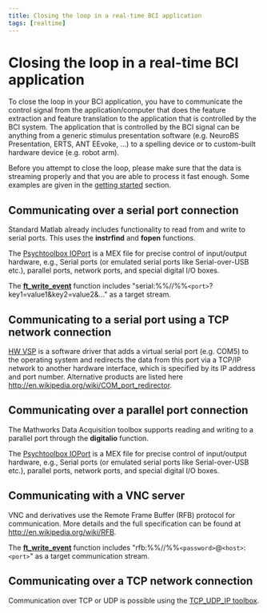 ```yaml
---
title: Closing the loop in a real-time BCI application
tags: [realtime]
---
```


# Closing the loop in a real-time BCI application

To close the loop in your BCI application, you have to communicate the control signal from the application/computer that does the feature extraction and feature translation to the application that is controlled by the BCI system. The application that is controlled by the BCI signal can be anything from a generic stimulus presentation software (e.g. NeuroBS Presentation, ERTS, ANT EEvoke, ...) to a spelling device or to custom-built hardware device (e.g. robot arm).

Before you attempt to close the loop, please make sure that the data is streaming properly and that you are able to process it fast enough. Some examples are given in the  [getting started](/getting_started/realtime) section. 

## Communicating over a serial port connection

Standard Matlab already includes functionality to read from and write to serial ports. This uses the **instrfind** and **fopen** functions. 

The [Psychtoolbox IOPort](http://docs.psychtoolbox.org/IOPort) is a MEX file for precise control of input/output hardware, e.g., Serial ports (or emulated serial ports like Serial-over-USB etc.),
parallel ports, network ports, and special digital I/O boxes.

The **[ft_write_event](/reference/ft_write_event)** function includes "serial:%%//%%`<port>`?key1=value1&key2=value2&..." as a target stream.
## Communicating to a serial port using a TCP network connection

[HW VSP](http://www.hw-group.com/products/hw_vsp/index_en.html) is a software driver that adds a virtual serial port (e.g. COM5) to the operating system and redirects the data from this port via a TCP/IP network to another hardware interface, which is specified by its IP address and port number. Alternative products are listed here http://en.wikipedia.org/wiki/COM_port_redirector.

## Communicating over a parallel port connection

The Mathworks Data Acquisition toolbox supports reading and writing to a parallel port through the **digitalio** function. 

The [Psychtoolbox IOPort](http://docs.psychtoolbox.org/IOPort) is a MEX file for precise control of input/output hardware, e.g., Serial ports (or emulated serial ports like Serial-over-USB etc.),
parallel ports, network ports, and special digital I/O boxes.
## Communicating with a VNC server

VNC and derivatives use the Remote Frame Buffer (RFB) protocol for communication. More details and the full specification can be found at http://en.wikipedia.org/wiki/RFB. 

The **[ft_write_event](/reference/ft_write_event)** function includes "rfb:%%//%%`<password>`@`<host>`:`<port>`" as a target communication stream. 

## Communicating over a TCP network connection

Communication over TCP or UDP is possible using the [TCP_UDP_IP toolbox](http://www.mathworks.com/matlabcentral/fileexchange/345). 
